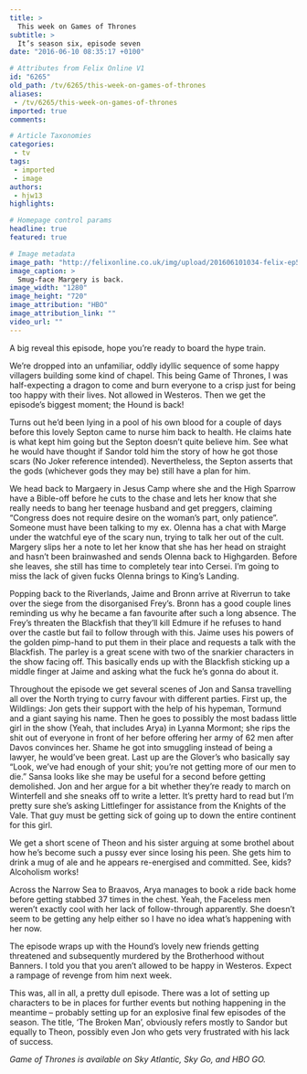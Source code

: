 ```yaml
---
title: >
  This week on Games of Thrones
subtitle: >
  It’s season six, episode seven
date: "2016-06-10 08:35:17 +0100"

# Attributes from Felix Online V1
id: "6265"
old_path: /tv/6265/this-week-on-games-of-thrones
aliases:
 - /tv/6265/this-week-on-games-of-thrones
imported: true
comments:

# Article Taxonomies
categories:
 - tv
tags:
 - imported
 - image
authors:
 - hjw13
highlights:

# Homepage control params
headline: true
featured: true

# Image metadata
image_path: "http://felixonline.co.uk/img/upload/201606101034-felix-ep57-ss05-1280.jpg"
image_caption: >
  Smug-face Margery is back.
image_width: "1280"
image_height: "720"
image_attribution: "HBO"
image_attribution_link: ""
video_url: ""
---
```


A big reveal this episode, hope you’re ready to board the hype train.

We’re dropped into an unfamiliar, oddly idyllic sequence of some happy villagers building some kind of chapel. This being Game of Thrones, I was half-expecting a dragon to come and burn everyone to a crisp just for being too happy with their lives. Not allowed in Westeros. Then we get the episode’s biggest moment; the Hound is back!

Turns out he’d been lying in a pool of his own blood for a couple of days before this lovely Septon came to nurse him back to health. He claims hate is what kept him going but the Septon doesn’t quite believe him. See what he would have thought if Sandor told him the story of how he got those scars (No Joker reference intended). Nevertheless, the Septon asserts that the gods (whichever gods they may be) still have a plan for him.

We head back to Margaery in Jesus Camp where she and the High Sparrow have a Bible-off before he cuts to the chase and lets her know that she really needs to bang her teenage husband and get preggers, claiming “Congress does not require desire on the woman’s part, only patience”. Someone must have been talking to my ex. Olenna has a chat with Marge under the watchful eye of the scary nun, trying to talk her out of the cult. Margery slips her a note to let her know that she has her head on straight and hasn’t been brainwashed and sends Olenna back to Highgarden. Before she leaves, she still has time to completely tear into Cersei. I’m going to miss the lack of given fucks Olenna brings to King’s Landing.

Popping back to the Riverlands, Jaime and Bronn arrive at Riverrun to take over the siege from the disorganised Frey’s. Bronn has a good couple lines reminding us why he became a fan favourite after such a long absence. The Frey’s threaten the Blackfish that they’ll kill Edmure if he refuses to hand over the castle but fail to follow through with this. Jaime uses his powers of the golden pimp-hand to put them in their place and requests a talk with the Blackfish. The parley is a great scene with two of the snarkier characters in the show facing off. This basically ends up with the Blackfish sticking up a middle finger at Jaime and asking what the fuck he’s gonna do about it.

Throughout the episode we get several scenes of Jon and Sansa travelling all over the North trying to curry favour with different parties. First up, the Wildlings: Jon gets their support with the help of his hypeman, Tormund and a giant saying his name. Then he goes to possibly the most badass little girl in the show (Yeah, that includes Arya) in Lyanna Mormont; she rips the shit out of everyone in front of her before offering her army of 62 men after Davos convinces her. Shame he got into smuggling instead of being a lawyer, he would’ve been great. Last up are the Glover’s who basically say “Look, we’ve had enough of your shit; you’re not getting more of our men to die.” Sansa looks like she may be useful for a second before getting demolished. Jon and her argue for a bit whether they’re ready to march on Winterfell and she sneaks off to write a letter. It’s pretty hard to read but I’m pretty sure she’s asking Littlefinger for assistance from the Knights of the Vale. That guy must be getting sick of going up to down the entire continent for this girl.

We get a short scene of Theon and his sister arguing at some brothel about how he’s become such a pussy ever since losing his peen. She gets him to drink a mug of ale and he appears re-energised and committed. See, kids? Alcoholism works!

Across the Narrow Sea to Braavos, Arya manages to book a ride back home before getting stabbed 37 times in the chest. Yeah, the Faceless men weren’t exactly cool with her lack of follow-through apparently. She doesn’t seem to be getting any help either so I have no idea what’s happening with her now.

The episode wraps up with the Hound’s lovely new friends getting threatened and subsequently murdered by the Brotherhood without Banners. I told you that you aren’t allowed to be happy in Westeros. Expect a rampage of revenge from him next week.

This was, all in all, a pretty dull episode. There was a lot of setting up characters to be in places for further events but nothing happening in the meantime – probably setting up for an explosive final few episodes of the season. The title, ‘The Broken Man’, obviously refers mostly to Sandor but equally to Theon, possibly even Jon who gets very frustrated with his lack of success.

_Game of Thrones is available on Sky Atlantic, Sky Go, and HBO GO._
